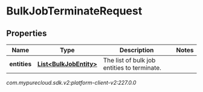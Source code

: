 # BulkJobTerminateRequest


## Properties

| Name | Type | Description | Notes |
| ------------ | ------------- | ------------- | ------------- |
| **entities** | [**List&lt;BulkJobEntity&gt;**](BulkJobEntity) | The list of bulk job entities to terminate. |  |




_com.mypurecloud.sdk.v2:platform-client-v2:227.0.0_
